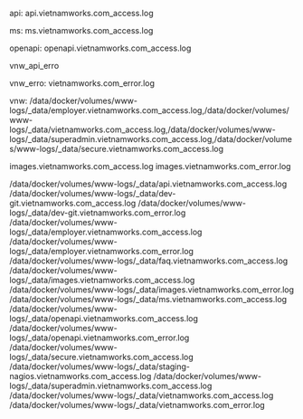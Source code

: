 api: api.vietnamworks.com_access.log

ms: ms.vietnamworks.com_access.log

openapi: openapi.vietnamworks.com_access.log

vnw_api_erro

vnw_erro: vietnamworks.com_error.log

vnw: /data/docker/volumes/www-logs/_data/employer.vietnamworks.com_access.log,/data/docker/volumes/www-logs/_data/vietnamworks.com_access.log,/data/docker/volumes/www-logs/_data/superadmin.vietnamworks.com_access.log,/data/docker/volumes/www-logs/_data/secure.vietnamworks.com_access.log


images.vietnamworks.com_access.log
images.vietnamworks.com_error.log









/data/docker/volumes/www-logs/_data/api.vietnamworks.com_access.log
/data/docker/volumes/www-logs/_data/dev-git.vietnamworks.com_access.log
/data/docker/volumes/www-logs/_data/dev-git.vietnamworks.com_error.log
/data/docker/volumes/www-logs/_data/employer.vietnamworks.com_access.log
/data/docker/volumes/www-logs/_data/employer.vietnamworks.com_error.log
/data/docker/volumes/www-logs/_data/faq.vietnamworks.com_access.log
/data/docker/volumes/www-logs/_data/images.vietnamworks.com_access.log
/data/docker/volumes/www-logs/_data/images.vietnamworks.com_error.log
/data/docker/volumes/www-logs/_data/ms.vietnamworks.com_access.log
/data/docker/volumes/www-logs/_data/openapi.vietnamworks.com_access.log
/data/docker/volumes/www-logs/_data/openapi.vietnamworks.com_error.log
/data/docker/volumes/www-logs/_data/secure.vietnamworks.com_access.log
/data/docker/volumes/www-logs/_data/staging-nagios.vietnamworks.com_access.log
/data/docker/volumes/www-logs/_data/superadmin.vietnamworks.com_access.log
/data/docker/volumes/www-logs/_data/vietnamworks.com_access.log
/data/docker/volumes/www-logs/_data/vietnamworks.com_error.log